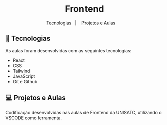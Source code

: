 <h1 align="center"> Frontend </h1>

<p align="center">
  <a href="#-tecnologias">Tecnologias</a>&nbsp;&nbsp;&nbsp;|&nbsp;&nbsp;&nbsp;
  <a href="#-projeto">Projetos e Aulas</a>&nbsp;&nbsp;&nbsp;&nbsp;&nbsp;&nbsp;
</p>

## 🚀 Tecnologias

As aulas foram desenvolvidas com as seguintes tecnologias:

- React
- CSS
- Tailwind
- JavaScript
- Git e Github


## 💻 Projetos e Aulas

Codificação desenvolvidas nas aulas de Frontend da UNISATC, utilizando o VSCODE como ferramenta.
